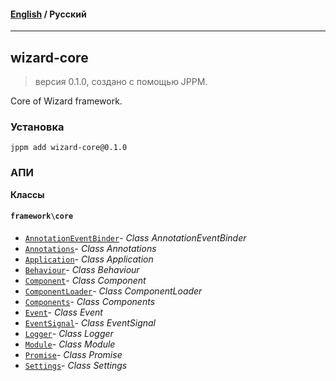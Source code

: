 #### [English](README.md) / **Русский**

---

## wizard-core
> версия 0.1.0, создано с помощью JPPM.

Core of Wizard framework.

### Установка
```
jppm add wizard-core@0.1.0
```

### АПИ
**Классы**

#### `framework\core`

- [`AnnotationEventBinder`](https://github.com/jphp-group/wizard-framework/blob/master/wizard-core/api-docs/classes/framework/core/AnnotationEventBinder.ru.md)- _Class AnnotationEventBinder_
- [`Annotations`](https://github.com/jphp-group/wizard-framework/blob/master/wizard-core/api-docs/classes/framework/core/Annotations.ru.md)- _Class Annotations_
- [`Application`](https://github.com/jphp-group/wizard-framework/blob/master/wizard-core/api-docs/classes/framework/core/Application.ru.md)- _Class Application_
- [`Behaviour`](https://github.com/jphp-group/wizard-framework/blob/master/wizard-core/api-docs/classes/framework/core/Behaviour.ru.md)- _Class Behaviour_
- [`Component`](https://github.com/jphp-group/wizard-framework/blob/master/wizard-core/api-docs/classes/framework/core/Component.ru.md)- _Class Component_
- [`ComponentLoader`](https://github.com/jphp-group/wizard-framework/blob/master/wizard-core/api-docs/classes/framework/core/ComponentLoader.ru.md)- _Class ComponentLoader_
- [`Components`](https://github.com/jphp-group/wizard-framework/blob/master/wizard-core/api-docs/classes/framework/core/Components.ru.md)- _Class Components_
- [`Event`](https://github.com/jphp-group/wizard-framework/blob/master/wizard-core/api-docs/classes/framework/core/Event.ru.md)- _Class Event_
- [`EventSignal`](https://github.com/jphp-group/wizard-framework/blob/master/wizard-core/api-docs/classes/framework/core/EventSignal.ru.md)- _Class EventSignal_
- [`Logger`](https://github.com/jphp-group/wizard-framework/blob/master/wizard-core/api-docs/classes/framework/core/Logger.ru.md)- _Class Logger_
- [`Module`](https://github.com/jphp-group/wizard-framework/blob/master/wizard-core/api-docs/classes/framework/core/Module.ru.md)- _Class Module_
- [`Promise`](https://github.com/jphp-group/wizard-framework/blob/master/wizard-core/api-docs/classes/framework/core/Promise.ru.md)- _Class Promise_
- [`Settings`](https://github.com/jphp-group/wizard-framework/blob/master/wizard-core/api-docs/classes/framework/core/Settings.ru.md)- _Class Settings_